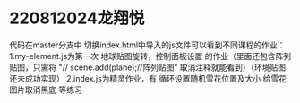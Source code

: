 # 220812024龙翔悦
代码在master分支中
切换index.html中导入的js文件可以看到不同课程的作业：
1.my-element.js为第一次 地球贴图旋转，控制面板设置 的作业（里面还包含阵列贴图，只需将 "// scene.add(plane);//阵列贴图" 取消注释就能看到）（环境贴图还未成功实现）
2.index.js为精灵作业，有 循环设置随机雪花位置及大小 给雪花图片取消黑底 等练习
